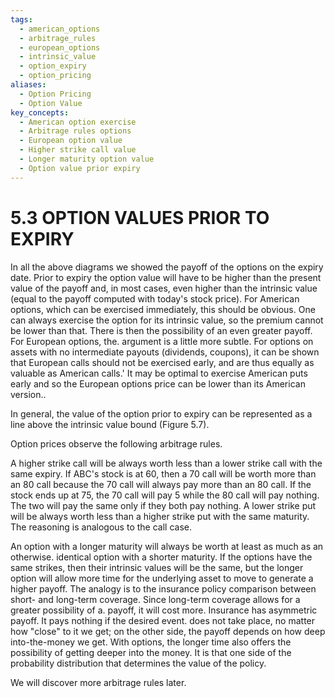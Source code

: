 ```yaml
---
tags:
  - american_options
  - arbitrage_rules
  - european_options
  - intrinsic_value
  - option_expiry
  - option_pricing
aliases:
  - Option Pricing
  - Option Value
key_concepts:
  - American option exercise
  - Arbitrage rules options
  - European option value
  - Higher strike call value
  - Longer maturity option value
  - Option value prior expiry
---
```


# 5.3  OPTION VALUES PRIOR TO EXPIRY  

In all the above diagrams we showed the payoff of the options on the expiry date. Prior to expiry the option value will have to be higher than the present value of the payoff and, in most cases, even higher than the intrinsic value (equal to the payoff computed with today's stock price). For American options, which can be exercised immediately, this should be obvious. One can always exercise the option for its intrinsic value, so the premium cannot be lower than that. There is then the possibility of an even greater payoff. For European options, the. argument is a little more subtle. For options on assets with no intermediate payouts (dividends, coupons), it can be shown that European calls should not be exercised early, and are thus equally as valuable as American calls.' It may be optimal to exercise American puts early and so the European options price can be lower than its American version..  

In general, the value of the option prior to expiry can be represented as a line above the intrinsic value bound (Figure 5.7).  

Option prices observe the following arbitrage rules.  

A higher strike call will be always worth less than a lower strike call with the same expiry. If ABC's stock is at 60, then a 70 call will be worth more than an 80 call because the 70 call will always pay more than an 80 call. If the stock ends up at 75, the 70 call will pay 5 while the 80 call will pay nothing. The two will pay the same only if they both pay nothing. A lower strike put will be always worth less than a higher strike put with the same maturity. The reasoning is analogous to the call case.  

An option with a longer maturity will always be worth at least as much as an otherwise. identical option with a shorter maturity. If the options have the same strikes, then their intrinsic values will be the same, but the longer option will allow more time for the underlying asset to move to generate a higher payoff. The analogy is to the insurance policy comparison between short- and long-term coverage. Since long-term coverage allows for a greater possibility of a. payoff, it will cost more. Insurance has asymmetric payoff. It pays nothing if the desired event. does not take place, no matter how "close" to it we get; on the other side, the payoff depends on how deep into-the-money we get. With options, the longer time also offers the possibility of getting deeper into the money. It is that one side of the probability distribution that determines the value of the policy.  

We will discover more arbitrage rules later.  
